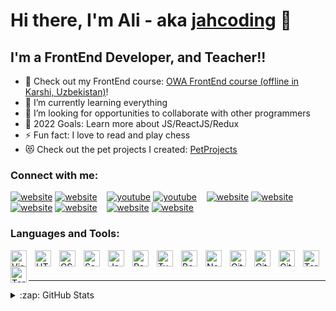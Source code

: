 # Hi there, I'm Ali - aka [jahcoding][website] 👋 




## I'm a FrontEnd Developer, and Teacher!!

- 🔭 Check out my FrontEnd course: [OWA FrontEnd course (offline in Karshi, Uzbekistan)][course]!
- 🌱 I’m currently learning everything
- 🤝 I’m looking for opportunities to collaborate with other programmers
- 🥅 2022 Goals: Learn more about JS/ReactJS/Redux
- ⚡ Fun fact: I love to read and play chess
- 😻 Check out the pet projects I created: [PetProjects](https://jahcoding.uz/#portfolio)

### Connect with me:

[![website](./img/globe-light.svg)](https://jahcoding.uz/#gh-light-mode-only)
[![website](./img/globe-dark.svg)](https://jahcoding.uz/#gh-dark-mode-only)
&nbsp;&nbsp;
[![youtube](./img/youtube-light.svg)](https://youtube.com/channel/UCnYtKVEtE66I3srI5baFX0w#gh-light-mode-only)
[![youtube](./img/youtube-dark.svg)](https://youtube.com/channel/UCnYtKVEtE66I3srI5baFX0w#gh-dark-mode-only)
&nbsp;&nbsp;
[![website](./img/tg-light.svg)](https://t.me/jahcoding#gh-light-mode-only)
[![website](./img/tg-dark.svg)](https://t.me/jahcoding#gh-dark-mode-only)
&nbsp;&nbsp;
[![website](./img/linkedin-light.svg)](https://linkedin.com/in/jahcoding#gh-light-mode-only)
[![website](./img/linkedin-dark.svg)](https://linkedin.com/in/jahcoding#gh-dark-mode-only)
&nbsp;&nbsp;
[![website](./img/instagram-light.svg)](https://instagram.com/jahcoding#gh-light-mode-only)
[![website](./img/instagram-dark.svg)](https://instagram.com/jahcoding#gh-dark-mode-only)


### Languages and Tools:

[<img align="left" alt="Visual Studio Code" width="26px" src="https://cdn.jsdelivr.net/gh/devicons/devicon/icons/vscode/vscode-original.svg" style="padding-right:10px;" />][website]
[<img align="left" alt="HTML5" width="26px" src="https://cdn.jsdelivr.net/gh/devicons/devicon/icons/html5/html5-original.svg" style="padding-right:10px;" />][website]
[<img align="left" alt="CSS3" width="26px" src="https://cdn.jsdelivr.net/gh/devicons/devicon/icons/css3/css3-original.svg" style="padding-right:10px;" />][website]
[<img align="left" alt="Sass" width="26px" src="https://cdn.jsdelivr.net/gh/devicons/devicon/icons/sass/sass-original.svg" style="padding-right:10px;" />][website]
[<img align="left" alt="JavaScript" width="26px" src="https://cdn.jsdelivr.net/gh/devicons/devicon/icons/javascript/javascript-original.svg" style="padding-right:10px;" />][website]
[<img align="left" alt="React" width="26px" src="https://cdn.jsdelivr.net/gh/devicons/devicon/icons/react/react-original.svg" style="padding-right:10px;" />][website]
[<img align="left" alt="Typescript" width="26px" src="https://cdn.jsdelivr.net/gh/devicons/devicon/icons/typescript/typescript-original.svg" style="padding-right:10px;" />][website]
[<img align="left" alt="Bootstrap" width="26px" src="https://cdn.jsdelivr.net/gh/devicons/devicon/icons/bootstrap/bootstrap-original.svg" style="padding-right:10px;" />][website]
[<img align="left" alt="Node.js" width="26px" src="https://cdn.jsdelivr.net/gh/devicons/devicon/icons/nodejs/nodejs-original.svg" style="padding-right:10px;" />][website]
[<img align="left" alt="Git" width="26px" src="https://cdn.jsdelivr.net/gh/devicons/devicon/icons/git/git-original.svg" style="padding-right:10px;" />][website]
[<img align="left" alt="GitHub" width="26px" src="https://user-images.githubusercontent.com/3369400/139447912-e0f43f33-6d9f-45f8-be46-2df5bbc91289.png" style="padding-right:10px;" />](https://jahcoding.uz#gh-dark-mode-only)
[<img align="left" alt="GitHub" width="26px" src="https://user-images.githubusercontent.com/3369400/139448065-39a229ba-4b06-434b-bc67-616e2ed80c8f.png" style="padding-right:10px;" />](https://jahcoding.uz#gh-light-mode-only)
[<img align="left" alt="Terminal" width="26px" src="./img/terminal-light.svg" />](https://jahcoding.uz#gh-light-mode-only)
[<img align="left" alt="Terminal" width="26px" src="./img/terminal-dark.svg" />](https://jahcoding.uz#gh-dark-mode-only)

<br />
<br />

---


<details>
  <summary>:zap: GitHub Stats</summary>

  <img align="left" alt="JahCoding's GitHub Stats" src="https://github-readme-stats.vercel.app/api?username=jahcoding&show_icons=true&hide_border=false&title_color=ff652f&icon_color=FFE400&bg_color=09131B&text_color=ffffff&border_color=0c1a25" />


</details>

[website]: https://jahcoding.uz
[course]: http://owa.uz
[telegram]: https://t.me/jahcoding
[youtube]: https://www.youtube.com/channel/UCnYtKVEtE66I3srI5baFX0w
[instagram]: https://instagram.com/jahcoding
[linkedin]: https://linkedin.com/in/jahcoding
